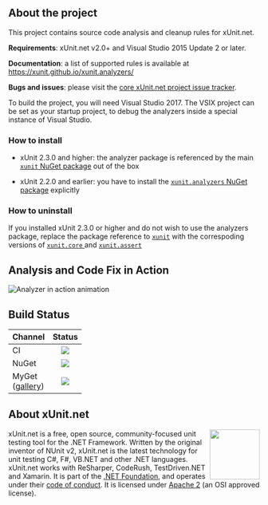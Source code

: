 ## About the project

This project contains source code analysis and cleanup rules for xUnit.net.

**Requirements**: xUnit.net v2.0+ and Visual Studio 2015 Update 2 or later.

**Documentation**: a list of supported rules is available at https://xunit.github.io/xunit.analyzers/

**Bugs and issues**: please visit the [core xUnit.net project issue tracker](https://github.com/xunit/xunit/issues).

To build the project, you will need Visual Studio 2017. The VSIX project can be set as your startup project, to debug the analyzers inside a special instance of Visual Studio.

### How to install

- xUnit 2.3.0 and higher: the analyzer package is referenced by the main [`xunit` NuGet package](https://www.nuget.org/packages/xunit) out of the box

- xUnit 2.2.0 and earlier: you have to install the [`xunit.analyzers` NuGet package](https://www.nuget.org/packages/xunit.analyzers) explicitly

### How to uninstall

If you installed xUnit 2.3.0 or higher and do not wish to use the analyzers package, replace the package reference to [`xunit`](https://www.nuget.org/packages/xunit) with the correspoding versions of [`xunit.core` ](https://www.nuget.org/packages/xunit.core) and [`xunit.assert`](https://www.nuget.org/packages/xunit.assert)

## Analysis and Code Fix in Action

![Analyzer in action animation](https://cloud.githubusercontent.com/assets/607223/25752060/fb4af444-316b-11e7-9e7c-fc69ade132fb.gif)

## Build Status

Channel  | Status
-------- | :-------:
CI |  <a href="https://ci.appveyor.com/project/xunit/xunit-analyzers"><img src="https://ci.appveyor.com/api/projects/status/qvurc9j02j8a8qy4/branch/master?svg=true" /></a>
NuGet | <a href="https://www.nuget.org/packages/xunit.analyzers/"><img src="https://img.shields.io/nuget/v/xunit.analyzers.svg?style=flat)" /></a>
MyGet<br>([gallery](https://www.myget.org/gallery/xunit/)) | <a href="https://www.myget.org/feed/xunit/package/nuget/xunit.analyzers"><img src="https://img.shields.io/myget/xunit/vpre/xunit.analyzers.svg?style=flat)"/></a>

## About xUnit.net

[<img align="right" src="https://xunit.github.io/images/dotnet-fdn-logo.png" width="100" />](https://www.dotnetfoundation.org/)

xUnit.net is a free, open source, community-focused unit testing tool for the .NET Framework. Written by the original inventor of NUnit v2, xUnit.net is the latest technology for unit testing C#, F#, VB.NET and other .NET languages. xUnit.net works with ReSharper, CodeRush, TestDriven.NET and Xamarin. It is part of the [.NET Foundation](https://www.dotnetfoundation.org/), and operates under their [code of conduct](https://www.dotnetfoundation.org/code-of-conduct). It is licensed under [Apache 2](https://opensource.org/licenses/Apache-2.0) (an OSI approved license).
